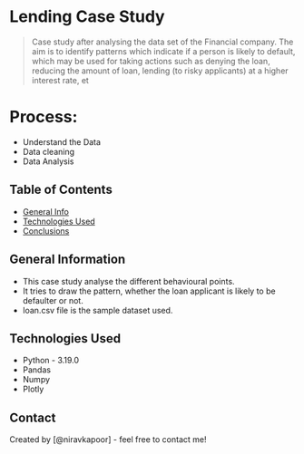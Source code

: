 # Lending Case Study
> Case study after analysing the data set of the Financial company.
The aim is to identify patterns which indicate if a person is likely to default, which may be used for taking actions such as denying the loan, reducing the amount of loan, lending (to risky applicants) at a higher interest rate, et

# Process:
- Understand the Data
- Data cleaning
- Data Analysis

## Table of Contents
* [General Info](#general-information)
* [Technologies Used](#technologies-used)
* [Conclusions](#conclusions)

## General Information
- This case study analyse the different behavioural points.
- It tries to draw the pattern, whether the loan applicant is likely to be defaulter or not.
- loan.csv file is the sample dataset used.

## Technologies Used
- Python - 3.19.0
- Pandas
- Numpy
- Plotly


## Contact
Created by [@niravkapoor] - feel free to contact me!
